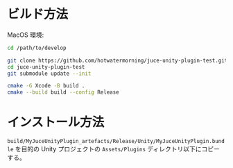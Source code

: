 # ビルド方法

MacOS 環境:

```sh
cd /path/to/develop

git clone https://github.com/hotwatermorning/juce-unity-plugin-test.git
cd juce-unity-plugin-test
git submodule update --init

cmake -G Xcode -B build .
cmake --build build --config Release
```

# インストール方法

`build/MyJuceUnityPlugin_artefacts/Release/Unity/MyJuceUnityPlugin.bundle` を目的の Unity プロジェクトの `Assets/Plugins` ディレクトリ以下にコピーする。
